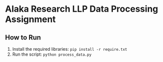 # Alaka Research LLP Data Processing Assignment

## How to Run
1.  Install the required libraries: `pip install -r require.txt`
2.  Run the script: `python process_data.py`
